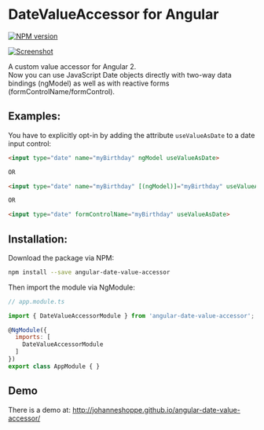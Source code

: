 # DateValueAccessor for Angular
[![NPM version][npm-image]][npm-url]

[![Screenshot](https://johanneshoppe.github.io/angular-date-value-accessor/assets/screenshot.png)](http://johanneshoppe.github.io/angular-date-value-accessor/)

A custom value accessor for Angular 2.  
Now you can use JavaScript Date objects directly with two-way data bindings (ngModel) as well as with reactive forms (formControlName/formControl).

## Examples:

You have to explicitly opt-in by adding the attribute `useValueAsDate` to a date input control:

```html
<input type="date" name="myBirthday" ngModel useValueAsDate>

OR

<input type="date" name="myBirthday" [(ngModel)]="myBirthday" useValueAsDate>

OR

<input type="date" formControlName="myBirthday" useValueAsDate>
```

## Installation:

Download the package via NPM:

```bash
npm install --save angular-date-value-accessor
```

Then import the module via NgModule:

```js
// app.module.ts

import { DateValueAccessorModule } from 'angular-date-value-accessor';

@NgModule({
  imports: [
    DateValueAccessorModule
  ]
})
export class AppModule { }
```

## Demo

There is a demo at:
http://johanneshoppe.github.io/angular-date-value-accessor/

[npm-url]: https://npmjs.org/package/angular-date-value-accessor
[npm-image]: https://badge.fury.io/js/angular-date-value-accessor.svg